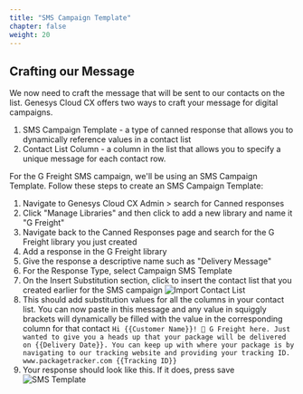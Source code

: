 ```yaml
---
title: "SMS Campaign Template"
chapter: false
weight: 20
---
```


## Crafting our Message
We now need to craft the message that will be sent to our contacts on the list. Genesys Cloud CX offers two ways to craft your message for digital campaigns.
1. SMS Campaign Template - a type of canned response that allows you to dynamically reference values in a contact list
2. Contact List Column - a column in the list that allows you to specify a unique message for each contact row.

For the G Freight SMS campaign, we'll be using an SMS Campaign Template. Follow these steps to create an SMS Campaign Template:
1. Navigate to Genesys Cloud CX Admin > search for Canned responses
2. Click "Manage Libraries" and then click to add a new library and name it "G Freight"
3. Navigate back to the Canned Responses page and search for the G Freight library you just created
4. Add a response in the G Freight library
5. Give the response a descriptive name such as "Delivery Message"
6. For the Response Type, select Campaign SMS Template
7. On the Insert Substitution section, click to insert the contact list that you created earlier for the SMS campaign
![Import Contact List](/images/importContactList.jpg)
8. This should add substitution values for all the columns in your contact list. You can now paste in this message and any value in squiggly brackets will dynamically be filled with the value in the corresponding column for that contact
    ```Hi {{Customer Name}}! 👋 G Freight here. Just wanted to give you a heads up that your package will be delivered on {{Delivery Date}}. You can keep up with where your package is by navigating to our tracking website and providing your tracking ID. www.packagetracker.com {{Tracking ID}}```
9. Your response should look like this. If it does, press save
![SMS Template](/images/smsTemplate.jpg)